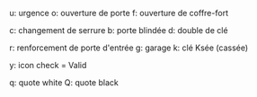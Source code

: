u: urgence
o: ouverture de porte
f: ouverture de coffre-fort

c: changement de serrure
b: porte blindée
d: double de clé

r: renforcement de porte d'entrée
g: garage
k: clé Ksée (cassée)

y: icon check = Valid

q: quote white
Q: quote black


